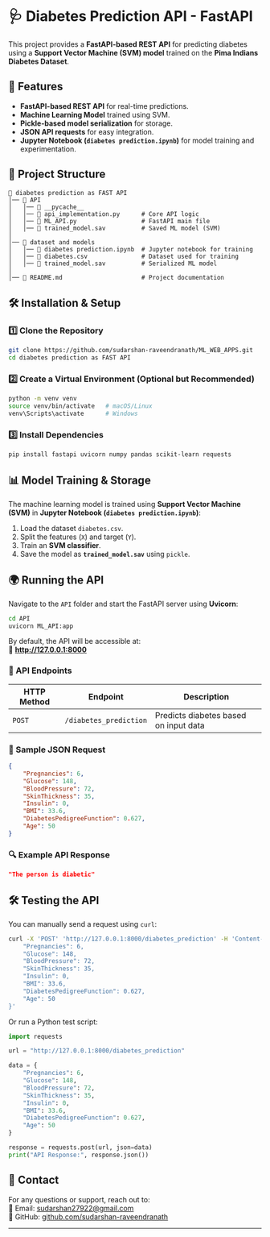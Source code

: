 # 🩺 Diabetes Prediction API - FastAPI

This project provides a **FastAPI-based REST API** for predicting diabetes using a **Support Vector Machine (SVM) model** trained on the **Pima Indians Diabetes Dataset**.

## 🚀 Features
- **FastAPI-based REST API** for real-time predictions.
- **Machine Learning Model** trained using SVM.
- **Pickle-based model serialization** for storage.
- **JSON API requests** for easy integration.
- **Jupyter Notebook (`diabetes prediction.ipynb`)** for model training and experimentation.

## 📂 Project Structure
```
📂 diabetes prediction as FAST API
│── 📂 API
│   │── 📂 __pycache__
│   │── 📄 api_implementation.py      # Core API logic
│   │── 📄 ML_API.py                  # FastAPI main file
│   │── 📄 trained_model.sav          # Saved ML model (SVM)
│
│── 📂 dataset and models
│   │── 📄 diabetes prediction.ipynb  # Jupyter notebook for training
│   │── 📄 diabetes.csv               # Dataset used for training
│   │── 📄 trained_model.sav          # Serialized ML model
│
│── 📄 README.md                      # Project documentation
```

## 🛠️ Installation & Setup
### 1️⃣ Clone the Repository
```sh
git clone https://github.com/sudarshan-raveendranath/ML_WEB_APPS.git
cd diabetes prediction as FAST API
```

### 2️⃣ Create a Virtual Environment (Optional but Recommended)
```sh
python -m venv venv
source venv/bin/activate   # macOS/Linux
venv\Scripts\activate      # Windows
```

### 3️⃣ Install Dependencies
```sh
pip install fastapi uvicorn numpy pandas scikit-learn requests
```

## 📊 Model Training & Storage
The machine learning model is trained using **Support Vector Machine (SVM)** in **Jupyter Notebook (`diabetes prediction.ipynb`)**:
1. Load the dataset `diabetes.csv`.
2. Split the features (`X`) and target (`Y`).
3. Train an **SVM classifier**.
4. Save the model as **`trained_model.sav`** using `pickle`.

## 🌍 Running the API
Navigate to the `API` folder and start the FastAPI server using **Uvicorn**:
```sh
cd API
uvicorn ML_API:app
```
By default, the API will be accessible at:  
🔗 **http://127.0.0.1:8000**

### 📜 API Endpoints

| HTTP Method | Endpoint | Description |
|------------|---------|-------------|
| `POST` | `/diabetes_prediction` | Predicts diabetes based on input data |

### 📝 Sample JSON Request
```json
{
    "Pregnancies": 6,
    "Glucose": 148,
    "BloodPressure": 72,
    "SkinThickness": 35,
    "Insulin": 0,
    "BMI": 33.6,
    "DiabetesPedigreeFunction": 0.627,
    "Age": 50
}
```

### 🔍 Example API Response
```json
"The person is diabetic"
```

## 🛠️ Testing the API
You can manually send a request using `curl`:
```sh
curl -X 'POST' 'http://127.0.0.1:8000/diabetes_prediction' -H 'Content-Type: application/json' -d '{
    "Pregnancies": 6,
    "Glucose": 148,
    "BloodPressure": 72,
    "SkinThickness": 35,
    "Insulin": 0,
    "BMI": 33.6,
    "DiabetesPedigreeFunction": 0.627,
    "Age": 50
}'
```
Or run a Python test script:
```python
import requests

url = "http://127.0.0.1:8000/diabetes_prediction"

data = {
    "Pregnancies": 6,
    "Glucose": 148,
    "BloodPressure": 72,
    "SkinThickness": 35,
    "Insulin": 0,
    "BMI": 33.6,
    "DiabetesPedigreeFunction": 0.627,
    "Age": 50
}

response = requests.post(url, json=data)
print("API Response:", response.json())
```

## 📧 Contact
For any questions or support, reach out to:  
📧 Email: [sudarshan27922@gmail.com](mailto:sudarshan27922@gmail.com)  
🔗 GitHub: [github.com/sudarshan-raveendranath](https://github.com/sudarshan-raveendranath)

---
